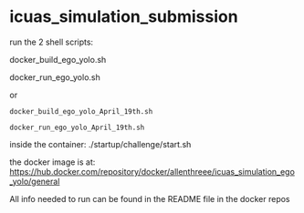 # icuas_simulation_submission


run the 2 shell scripts:

docker_build_ego_yolo.sh

docker_run_ego_yolo.sh

or

```
docker_build_ego_yolo_April_19th.sh

docker_run_ego_yolo_April_19th.sh
```

inside the container:
./startup/challenge/start.sh

the docker image is at:
https://hub.docker.com/repository/docker/allenthreee/icuas_simulation_ego_yolo/general

All info needed to run can be found in the README file in the docker repos
